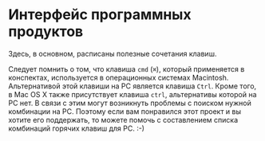 # Интерфейс программных продуктов

Здесь, в основном, расписаны полезные сочетания клавиш.

Следует помнить о том, что клавиша `cmd` (`⌘`), который применяется в конспектах, используется в операционных системах Macintosh.
Альтернативой этой клавиши на PC является клавиша `Ctrl`.
Кроме того, в Mac OS X также присутствует клавиша `ctrl`, альтернативы которой на PC нет.
В связи с этим могут возникнуть проблемы с поиском нужной комбинации на PC.
Поэтому если вам понравился этот проект и вы хотите его поддержать, то можете помочь с составлением списка комбинаций горячих клавиш для PC. :-)